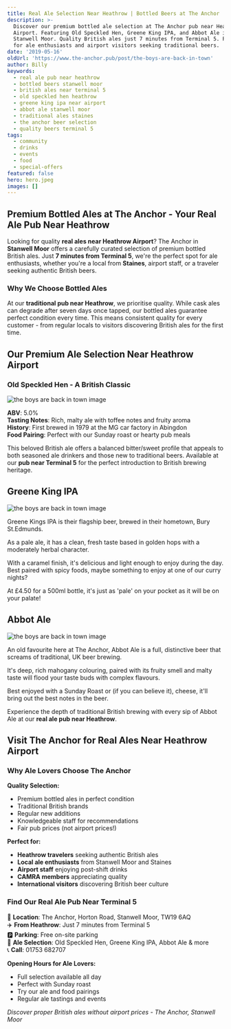 ```yaml
---
title: Real Ale Selection Near Heathrow | Bottled Beers at The Anchor
description: >-
  Discover our premium bottled ale selection at The Anchor pub near Heathrow
  Airport. Featuring Old Speckled Hen, Greene King IPA, and Abbot Ale in
  Stanwell Moor. Quality British ales just 7 minutes from Terminal 5. Perfect
  for ale enthusiasts and airport visitors seeking traditional beers.
date: '2019-05-16'
oldUrl: 'https://www.the-anchor.pub/post/the-boys-are-back-in-town'
author: Billy
keywords:
  - real ale pub near heathrow
  - bottled beers stanwell moor
  - british ales near terminal 5
  - old speckled hen heathrow
  - greene king ipa near airport
  - abbot ale stanwell moor
  - traditional ales staines
  - the anchor beer selection
  - quality beers terminal 5
tags:
  - community
  - drinks
  - events
  - food
  - special-offers
featured: false
hero: hero.jpeg
images: []
---
```


  

## Premium Bottled Ales at The Anchor - Your Real Ale Pub Near Heathrow

Looking for quality **real ales near Heathrow Airport**? The Anchor in **Stanwell Moor** offers a carefully curated selection of premium bottled British ales. Just **7 minutes from Terminal 5**, we're the perfect spot for ale enthusiasts, whether you're a local from **Staines**, airport staff, or a traveler seeking authentic British beers.

### Why We Choose Bottled Ales

At our **traditional pub near Heathrow**, we prioritise quality. While cask ales can degrade after seven days once tapped, our bottled ales guarantee perfect condition every time. This means consistent quality for every customer - from regular locals to visitors discovering British ales for the first time.

## Our Premium Ale Selection Near Heathrow Airport

### Old Speckled Hen - A British Classic

![the boys are back in town image](/content/blog/the-boys-are-back-in-town/image-1.jpeg)

**ABV**: 5.0%  
**Tasting Notes**: Rich, malty ale with toffee notes and fruity aroma  
**History**: First brewed in 1979 at the MG car factory in Abingdon  
**Food Pairing**: Perfect with our Sunday roast or hearty pub meals  

This beloved British ale offers a balanced bitter/sweet profile that appeals to both seasoned ale drinkers and those new to traditional beers. Available at our **pub near Terminal 5** for the perfect introduction to British brewing heritage.

  

## Greene King IPA

![the boys are back in town image](/content/blog/the-boys-are-back-in-town/image-2.jpeg)

Greene Kings IPA is their flagship beer, brewed in their hometown, Bury St.Edmunds.

As a pale ale, it has a clean, fresh taste based in golden hops with a moderately herbal character.

  

With a caramel finish, it's delicious and light enough to enjoy during the day. Best paired with spicy foods, maybe something to enjoy at one of our curry nights?

  

At £4.50 for a 500ml bottle, it's just as 'pale' on your pocket as it will be on your palate!

###   

## Abbot Ale

![the boys are back in town image](/content/blog/the-boys-are-back-in-town/image-3.jpeg)

An old favourite here at The Anchor, Abbot Ale is a full, distinctive beer that screams of traditional, UK beer brewing.

  

It's deep, rich mahogany colouring, paired with its fruity smell and malty taste will flood your taste buds with complex flavours.

  

Best enjoyed with a Sunday Roast or (if you can believe it), cheese, it'll bring out the best notes in the beer.

  

Experience the depth of traditional British brewing with every sip of Abbot Ale at our **real ale pub near Heathrow**.

## Visit The Anchor for Real Ales Near Heathrow Airport

### Why Ale Lovers Choose The Anchor

**Quality Selection:**
- Premium bottled ales in perfect condition
- Traditional British brands
- Regular new additions
- Knowledgeable staff for recommendations
- Fair pub prices (not airport prices!)

**Perfect for:**
- **Heathrow travelers** seeking authentic British ales
- **Local ale enthusiasts** from Stanwell Moor and Staines
- **Airport staff** enjoying post-shift drinks
- **CAMRA members** appreciating quality
- **International visitors** discovering British beer culture

### Find Our Real Ale Pub Near Terminal 5

📍 **Location**: The Anchor, Horton Road, Stanwell Moor, TW19 6AQ  
✈️ **From Heathrow**: Just 7 minutes from Terminal 5  
🅿️ **Parking**: Free on-site parking  
🍺 **Ale Selection**: Old Speckled Hen, Greene King IPA, Abbot Ale & more  
📞 **Call**: 01753 682707  

**Opening Hours for Ale Lovers:**
- Full selection available all day
- Perfect with Sunday roast
- Try our ale and food pairings
- Regular ale tastings and events

*Discover proper British ales without airport prices - The Anchor, Stanwell Moor*
